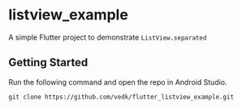 # listview_example

A simple Flutter project to demonstrate `ListView.separated`

## Getting Started

Run the following command and open the repo in Android Studio.
```
git clone https://github.com/vedk/flutter_listview_example.git
```
